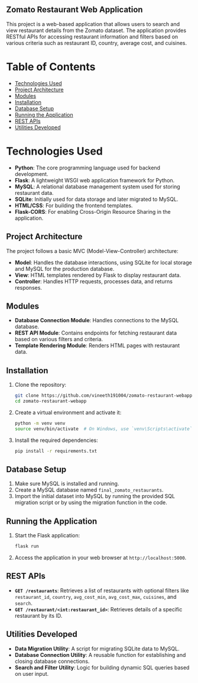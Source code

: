 
## Zomato Restaurant Web Application

This project is a web-based application that allows users to search and view restaurant details from the Zomato dataset. The application provides RESTful APIs for accessing restaurant information and filters based on various criteria such as restaurant ID, country, average cost, and cuisines.

# Table of Contents

- [Technologies Used](#technologies-used)
- [Project Architecture](#project-architecture)
- [Modules](#modules)
- [Installation](#installation)
- [Database Setup](#database-setup)
- [Running the Application](#running-the-application)
- [REST APIs](#rest-apis)
- [Utilities Developed](#utilities-developed)

# Technologies Used

- **Python**: The core programming language used for backend development.
- **Flask**: A lightweight WSGI web application framework for Python.
- **MySQL**: A relational database management system used for storing restaurant data.
- **SQLite**: Initially used for data storage and later migrated to MySQL.
- **HTML/CSS**: For building the frontend templates.
- **Flask-CORS**: For enabling Cross-Origin Resource Sharing in the application.

## Project Architecture

The project follows a basic MVC (Model-View-Controller) architecture:

- **Model**: Handles the database interactions, using SQLite for local storage and MySQL for the production database.
- **View**: HTML templates rendered by Flask to display restaurant data.
- **Controller**: Handles HTTP requests, processes data, and returns responses.

## Modules

- **Database Connection Module**: Handles connections to the MySQL database.
- **REST API Module**: Contains endpoints for fetching restaurant data based on various filters and criteria.
- **Template Rendering Module**: Renders HTML pages with restaurant data.

## Installation

1. Clone the repository:

   ```bash
   git clone https://github.com/vineeth191004/zomato-restaurant-webapp.git
   cd zomato-restaurant-webapp
   ```

2. Create a virtual environment and activate it:

   ```bash
   python -m venv venv
   source venv/bin/activate  # On Windows, use `venv\Scripts\activate`
   ```

3. Install the required dependencies:

   ```bash
   pip install -r requirements.txt
   ```

## Database Setup

1. Make sure MySQL is installed and running.
2. Create a MySQL database named `final_zomato_restaurants`.
3. Import the initial dataset into MySQL by running the provided SQL migration script or by using the migration function in the code.

## Running the Application

1. Start the Flask application:

   ```bash
   flask run
   ```

2. Access the application in your web browser at `http://localhost:5000`.

## REST APIs

- **`GET /restaurants`**: Retrieves a list of restaurants with optional filters like `restaurant_id`, `country`, `avg_cost_min`, `avg_cost_max`, `cuisines`, and `search`.
- **`GET /restaurant/<int:restaurant_id>`**: Retrieves details of a specific restaurant by its ID.

## Utilities Developed

- **Data Migration Utility**: A script for migrating SQLite data to MySQL.
- **Database Connection Utility**: A reusable function for establishing and closing database connections.
- **Search and Filter Utility**: Logic for building dynamic SQL queries based on user input.
